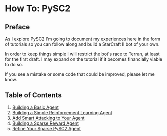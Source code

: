 # How To: PySC2

## Preface
As I explore PySC2 I'm going to document my experiences here in the form of tutorials so you can follow along and build a StarCraft II bot of your own.

In order to keep things simple I will restrict the bot's race to Terran, at least for the first draft. I may expand on the tutorial if it becomes financially viable to do so.

If you see a mistake or some code that could be improved, please let me know.

## Table of Contents
1. [Building a Basic Agent](https://medium.com/@skjb/building-a-basic-pysc2-agent-b109cde1477c)
1. [Building a Simple Reinforcement Learning Agent](https://medium.com/@skjb/building-a-smart-pysc2-agent-cdc269cb095d)
1. [Add Smart Attacking to Your Agent](https://medium.com/@skjb/add-smart-attacking-to-your-pysc2-agent-17fd5caad578)
1. [Building a Sparse Reward Agent](https://medium.com/@skjb/build-a-sparse-reward-pysc2-agent-a44e94ba5255)
1. [Refine Your Sparse PySC2 Agent](https://medium.com/@skjb/refine-your-sparse-pysc2-agent-a3feb189bc68)